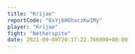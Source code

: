 ```yaml
---
title: "Krijae"
reportCode: "8xYj6HGhaczKw1My"
player: "Krijae"
fight: "Netherspite"
date: 2021-09-08T20:17:22.766000+00:00
---
```

